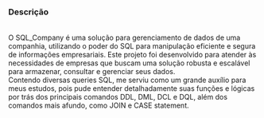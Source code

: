 <h3>Descrição</h3><br>
<span>O SQL_Company é uma solução para gerenciamento de dados de uma companhia, utilizando o poder do SQL para manipulação eficiente e segura de informações empresariais. Este projeto foi desenvolvido para atender às necessidades de empresas que buscam uma solução robusta e escalável para armazenar, consultar e gerenciar seus dados.</span><br>
<span>Contendo diversas queries SQL, me serviu como um grande auxílio para meus estudos, pois pude entender detalhadamente suas funções e lógicas por trás dos principais comandos DDL, DML, DCL e DQL, além dos comandos mais afundo, como JOIN e CASE statement. </span>

